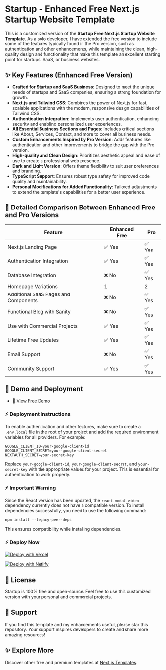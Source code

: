 # Startup - Enhanced Free Next.js Startup Website Template

This is a customized version of the **Startup Free Next.js Startup Website Template**. As a solo developer, I have extended the free version to include some of the features typically found in the Pro version, such as authentication and other enhancements, while maintaining the clean, high-quality design and functionality that make this template an excellent starting point for startups, SaaS, or business websites.

## ✨ Key Features (Enhanced Free Version)

- **Crafted for Startup and SaaS Business**: Designed to meet the unique needs of startups and SaaS companies, ensuring a strong foundation for growth.
- **Next.js and Tailwind CSS**: Combines the power of Next.js for fast, scalable applications with the modern, responsive design capabilities of Tailwind CSS.
- **Authentication Integration**: Implements user authentication, enhancing security and enabling personalized user experiences.
- **All Essential Business Sections and Pages**: Includes critical sections like About, Services, Contact, and more to cover all business needs.
- **Custom Enhancements Inspired by Pro Version**: Adds features like authentication and other improvements to bridge the gap with the Pro version.
- **High-quality and Clean Design**: Prioritizes aesthetic appeal and ease of use to create a professional web presence.
- **Dark and Light Version**: Offers theme flexibility to suit user preferences and branding.
- **TypeScript Support**: Ensures robust type safety for improved code quality and maintainability.
- **Personal Modifications for Added Functionality**: Tailored adjustments to extend the template's capabilities for a better user experience.

## 🙌 Detailed Comparison Between Enhanced Free and Pro Versions

| Feature                                     | Enhanced Free | Pro      |
|-------------------------------------------|---------------|----------|
| Next.js Landing Page                      | ✅ Yes        | ✅ Yes   |
| Authentication Integration                | ✅ Yes        | ✅ Yes   |
| Database Integration                      | ❌ No         | ✅ Yes   |
| Homepage Variations                       | 1             | 2        |
| Additional SaaS Pages and Components      | ❌ No         | ✅ Yes   |
| Functional Blog with Sanity               | ❌ No         | ✅ Yes   |
| Use with Commercial Projects              | ✅ Yes        | ✅ Yes   |
| Lifetime Free Updates                     | ✅ Yes        | ✅ Yes   |
| Email Support                             | ❌ No         | ✅ Yes   |
| Community Support                         | ✅ Yes        | ✅ Yes   |

## 🚀 Demo and Deployment

- [🚀 View Free Demo](https://startup.nextjstemplates.com/)

### ⚡ Deployment Instructions

To enable authentication and other features, make sure to create a `.env.local` file in the root of your project and add the required environment variables for all providers. For example:

```
GOOGLE_CLIENT_ID=your-google-client-id
GOOGLE_CLIENT_SECRET=your-google-client-secret
NEXTAUTH_SECRET=your-secret-key
```

Replace `your-google-client-id`, `your-google-client-secret`, and `your-secret-key` with the appropriate values for your project. This is essential for authentication to work properly.

### ⚡ Important Warning

Since the React version has been updated, the `react-modal-video` dependency currently does not have a compatible version. To install dependencies successfully, you need to use the following command:

```
npm install --legacy-peer-deps
```

This ensures compatibility while installing dependencies.

### ⚡ Deploy Now

[![Deploy with Vercel](https://vercel.com/button)](https://vercel.com/new/clone?repository-url=https%3A%2F%2Fgithub.com%2FNextJSTemplates%2Fstartup-nextjs)

[![Deploy with Netlify](https://www.netlify.com/img/deploy/button.svg)](https://app.netlify.com/start/deploy?repository=https://github.com/NextJSTemplates/startup-nextjs)

## 🐄 License

Startup is 100% free and open-source. Feel free to use this customized version with your personal and commercial projects.

## 💜 Support

If you find this template and my enhancements useful, please star this repository. Your support inspires developers to create and share more amazing resources!

## ✨ Explore More

Discover other free and premium templates at [Next.js Templates](https://nextjstemplates.com).

